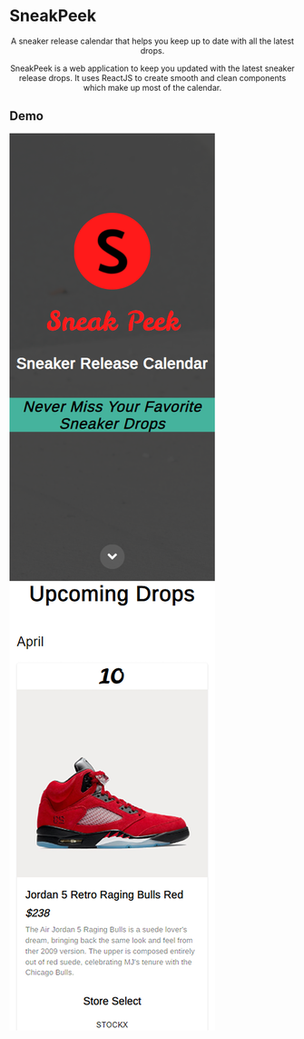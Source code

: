 # SneakPeek

<p align="center">
  A sneaker release calendar that helps you keep up to date with all the latest drops.
</p>

<p align="center">
  SneakPeek is a web application to keep you updated with the latest sneaker release drops. It uses ReactJS to create smooth and clean components which make up most of the calendar.
</p>

## Demo

<p float="center" width="100%">
  <img src="https://github.com/faraazmohsin/SneakPeek/blob/main/application/images/demo_responsive.png">
  <img src="https://github.com/faraazmohsin/SneakPeek/blob/main/application/images/demo_responsive2.png">
</p>
